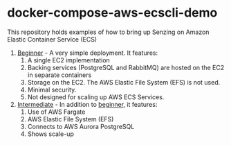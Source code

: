 # docker-compose-aws-ecscli-demo

This repository holds examples of how to bring up Senzing on Amazon Elastic Container Service (ECS)

1. [Beginner](docs/beginner) - A very simple deployment.  It features:
    1. A single EC2 implementation
    1. Backing services (PostgreSQL and RabbitMQ) are hosted on the EC2 in separate containers
    1. Storage on the EC2.  The AWS Elastic File System (EFS) is not used.
    1. Minimal security.
    1. Not designed for scaling up AWS ECS Services.
1. [Intermediate](docs/intermediate) - In addition to
   [beginner](docs/beginner), it features:
    1. Use of AWS Fargate
    1. AWS Elastic File System (EFS)
    1. Connects to AWS Aurora PostgreSQL
    1. Shows scale-up
